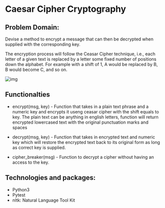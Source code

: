 # Caesar Cipher Cryptography

## Problem Domain:

Devise a method to encrypt a message that can then be decrypted when supplied with the corresponding key.

The encryption process will follow the Ceasar Cipher technique, i.e., each letter of a given text is replaced by a letter some fixed number of positions down the alphabet. For example with a shift of 1, A would be replaced by B, B would become C, and so on. 

![img](https://media.geeksforgeeks.org/wp-content/uploads/ceaserCipher.png)

## Functionalties

* encrypt(msg, key) - Function that takes in a plain text phrase and a numeric key and encrypts it useng ceasar cipher with the shift equals to key. The plain text can be anything in english letters, function will return encrypted lowercased text with the original punctuation marks and spaces
  
* decrypt(msg, key) - Function that takes in encrypted text and numeric key which will restore the encrypted text back to its original form as long as correct key is supplied.
  
* cipher_breaker(msg) - Function to decrypt a cipher without having an access to the key.

## Technologies and packages:

* Python3
* Pytest
* nltk: Natural Language Tool Kit


